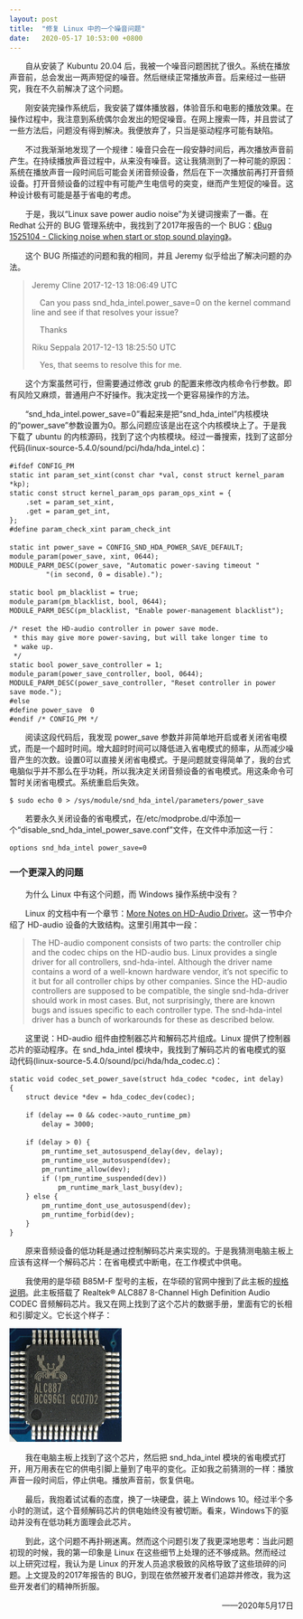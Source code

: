 ```yaml
---
layout: post
title:  "修复 Linux 中的一个噪音问题"
date:   2020-05-17 10:53:00 +0800
---
```


&emsp;&emsp;自从安装了 Kubuntu 20.04 后，我被一个噪音问题困扰了很久。系统在播放声音前，总会发出一两声短促的噪音。然后继续正常播放声音。后来经过一些研究，我在不久前解决了这个问题。

&emsp;&emsp;刚安装完操作系统后，我安装了媒体播放器，体验音乐和电影的播放效果。在操作过程中，我注意到系统偶尔会发出的短促噪音。在网上搜索一阵，并且尝试了一些方法后，问题没有得到解决。我便放弃了，只当是驱动程序可能有缺陷。

&emsp;&emsp;不过我渐渐地发现了一个规律：噪音只会在一段安静时间后，再次播放声音前产生。在持续播放声音过程中，从来没有噪音。这让我猜测到了一种可能的原因：系统在播放声音一段时间后可能会关闭音频设备，然后在下一次播放前再打开音频设备。打开音频设备的过程中有可能产生电信号的突变，继而产生短促的噪音。这种设计极有可能是基于省电的考虑。

&emsp;&emsp;于是，我以“Linux save power audio noise”为关键词搜索了一番。在 Redhat 公开的 BUG 管理系统中，我找到了2017年报告的一个 BUG：[《Bug 1525104 - Clicking noise when start or stop sound playing》](https://bugzilla.redhat.com/show_bug.cgi?id=1525104)。

&emsp;&emsp;这个 BUG 所描述的问题和我的相同，并且 Jeremy 似乎给出了解决问题的办法。
>Jeremy Cline 2017-12-13 18:06:49 UTC
>
>&emsp;Can you pass snd_hda_intel.power_save=0 on the kernel command line and see if that resolves your issue?
>
>&emsp;Thanks
>
>Riku Seppala 2017-12-13 18:25:50 UTC
>
>&emsp;Yes, that seems to resolve this for me.

&emsp;&emsp;这个方案虽然可行，但需要通过修改 grub 的配置来修改内核命令行参数。即有风险又麻烦，普通用户不好操作。我决定找一个更容易操作的方法。

&emsp;&emsp;“snd_hda_intel.power_save=0”看起来是把“snd_hda_intel”内核模块的“power_save”参数设置为0。那么问题应该是出在这个内核模块上了。于是我下载了 ubuntu 的内核源码，找到了这个内核模块。经过一番搜索，找到了这部分代码(linux-source-5.4.0/sound/pci/hda/hda_intel.c)：
```
#ifdef CONFIG_PM
static int param_set_xint(const char *val, const struct kernel_param *kp);
static const struct kernel_param_ops param_ops_xint = {
	.set = param_set_xint,
	.get = param_get_int,
};
#define param_check_xint param_check_int

static int power_save = CONFIG_SND_HDA_POWER_SAVE_DEFAULT;
module_param(power_save, xint, 0644);
MODULE_PARM_DESC(power_save, "Automatic power-saving timeout "
		 "(in second, 0 = disable).");

static bool pm_blacklist = true;
module_param(pm_blacklist, bool, 0644);
MODULE_PARM_DESC(pm_blacklist, "Enable power-management blacklist");

/* reset the HD-audio controller in power save mode.
 * this may give more power-saving, but will take longer time to
 * wake up.
 */
static bool power_save_controller = 1;
module_param(power_save_controller, bool, 0644);
MODULE_PARM_DESC(power_save_controller, "Reset controller in power save mode.");
#else
#define power_save	0
#endif /* CONFIG_PM */
```
&emsp;&emsp;阅读这段代码后，我发现 power_save 参数并非简单地开启或者关闭省电模式，而是一个超时时间。增大超时时间可以降低进入省电模式的频率，从而减少噪音产生的次数。设置0可以直接关闭省电模式。于是问题就变得简单了，我的台式电脑似乎并不那么在乎功耗，所以我决定关闭音频设备的省电模式。用这条命令可暂时关闭省电模式。系统重启后失效。
```
$ sudo echo 0 > /sys/module/snd_hda_intel/parameters/power_save
```
&emsp;&emsp;若要永久关闭设备的省电模式，在/etc/modprobe.d/中添加一个“disable_snd_hda_intel_power_save.conf”文件，在文件中添加这一行：
```
options snd_hda_intel power_save=0
```

### 一个更深入的问题

&emsp;&emsp;为什么 Linux 中有这个问题，而 Windows 操作系统中没有？

&emsp;&emsp;Linux 的文档中有一个章节：[More Notes on HD-Audio Driver](https://www.kernel.org/doc/html/v5.4/sound/hd-audio/notes.html)。这一节中介绍了 HD-audio 设备的大致结构。这里引用其中一段：
>The HD-audio component consists of two parts: the controller chip and the codec chips on the HD-audio bus. Linux provides a single driver for all controllers, snd-hda-intel. Although the driver name contains a word of a well-known hardware vendor, it’s not specific to it but for all controller chips by other companies. Since the HD-audio controllers are supposed to be compatible, the single snd-hda-driver should work in most cases. But, not surprisingly, there are known bugs and issues specific to each controller type. The snd-hda-intel driver has a bunch of workarounds for these as described below.

&emsp;&emsp;这里说：HD-audio 组件由控制器芯片和解码芯片组成。Linux 提供了控制器芯片的驱动程序。在 snd_hda_intel 模块中，我找到了解码芯片的省电模式的驱动代码(linux-source-5.4.0/sound/pci/hda/hda_codec.c)：

```
static void codec_set_power_save(struct hda_codec *codec, int delay)
{
	struct device *dev = hda_codec_dev(codec);

	if (delay == 0 && codec->auto_runtime_pm)
		delay = 3000;

	if (delay > 0) {
		pm_runtime_set_autosuspend_delay(dev, delay);
		pm_runtime_use_autosuspend(dev);
		pm_runtime_allow(dev);
		if (!pm_runtime_suspended(dev))
			pm_runtime_mark_last_busy(dev);
	} else {
		pm_runtime_dont_use_autosuspend(dev);
		pm_runtime_forbid(dev);
	}
}
```
&emsp;&emsp;原来音频设备的低功耗是通过控制解码芯片来实现的。于是我猜测电脑主板上应该有这样一个解码芯片：在省电模式中断电，在工作模式中供电。

&emsp;&emsp;我使用的是华硕 B85M-F 型号的主板，在华硕的官网中搜到了此主板的[规格说明](https://www.asus.com/au/Motherboards/B85MF/specifications/)。此主板搭载了 Realtek® ALC887 8-Channel High Definition Audio CODEC 音频解码芯片。我又在网上找到了这个芯片的数据手册，里面有它的长相和引脚定义。它长这个样子：

![debugger](/asserts/linux-popup-noise/ALC887.png)

&emsp;&emsp;我在电脑主板上找到了这个芯片，然后把 snd_hda_intel 模块的省电模式打开，用万用表在它的供电引脚上量到了电平的变化。正如我之前猜测的一样：播放声音一段时间后，停止供电。播放声音前，恢复供电。

&emsp;&emsp;最后，我抱着试试看的态度，换了一块硬盘，装上 Windows 10。经过半个多小时的测试，这个音频解码芯片的供电始终没有被切断。看来，Windows下的驱动并没有在低功耗方面理会此芯片。

&emsp;&emsp;到此，这个问题不再扑朔迷离。然而这个问题引发了我更深地思考：当此问题初现的时候，我的第一印象是 Linux 在这些细节上处理的还不够成熟。然而经过以上研究过程，我认为是 Linux 的开发人员追求极致的风格导致了这些琐碎的问题。上文提及的2017年报告的 BUG，到现在依然被开发者们追踪并修改，我为这些开发者们的精神所折服。
<p align="right">——2020年5月17日</p>
